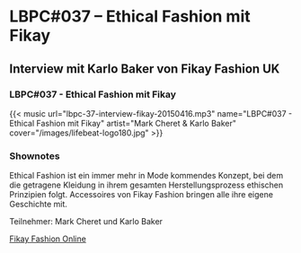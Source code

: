 # LBPC#037 – Ethical Fashion mit Fikay


## Interview mit Karlo Baker von Fikay Fashion UK

### LBPC#037 - Ethical Fashion mit Fikay

{{< music url="lbpc-37-interview-fikay-20150416.mp3" name="LBPC#037 - Ethical Fashion mit Fikay" artist="Mark Cheret & Karlo Baker" cover="/images/lifebeat-logo180.jpg" >}}

### Shownotes

Ethical Fashion ist ein immer mehr in Mode kommendes Konzept, bei dem die getragene Kleidung in ihrem gesamten Herstellungsprozess ethischen Prinzipien folgt. Accessoires von Fikay Fashion bringen alle ihre eigene Geschichte mit.

Teilnehmer:
Mark Cheret und Karlo Baker

[Fikay Fashion Online](http://fikay.co.uk)

